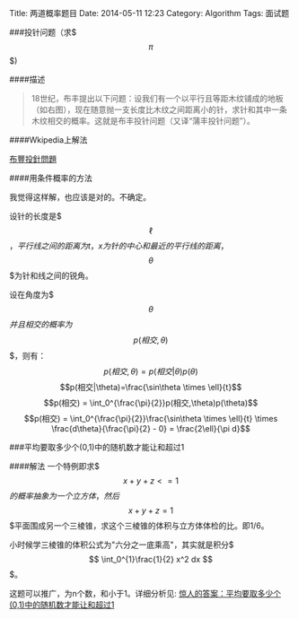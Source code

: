 Title: 两道概率题目
Date: 2014-05-11 12:23
Category: Algorithm
Tags: 面试题

###投针问题（求$$$\pi$$$)

####描述
> 18世纪，布丰提出以下问题：设我们有一个以平行且等距木纹铺成的地板（如右图），现在随意抛一支长度比木纹之间距离小的针，求针和其中一条木纹相交的概率。这就是布丰投针问题（又译“蒲丰投针问题”）。

####Wkipedia上解法

[布豐投針問題](http://zh.wikipedia.org/wiki/%E5%B8%83%E8%B1%90%E6%8A%95%E9%87%9D%E5%95%8F%E9%A1%8C)

####用条件概率的方法

我觉得这样解，也应该是对的。不确定。

设针的长度是$$$\ell$$$，平行线之间的距离为t，x为针的中心和最近的平行线的距离，$$$\theta$$$为针和线之间的锐角。

设在角度为$$$\theta$$$并且相交的概率为$$$p(相交,\theta)$$$，则有：
$$p(相交,\theta) = p(相交|\theta)p(\theta)$$
$$p(相交|\theta)=\frac{\sin\theta \times \ell}{t}$$
$$p(相交) = \int_0^{\frac{\pi}{2}}p(相交,\theta)p(\theta)$$
$$p(相交) = \int_0^{\frac{\pi}{2}}\frac{\sin\theta \times \ell}{t} \times \frac{d\theta}{\frac{\pi}{2} - 0} = \frac{2\ell}{\pi d}$$

###平均要取多少个(0,1)中的随机数才能让和超过1

####解法
一个特例即求$$$x+y+z<=1$$$的概率
抽象为一个立方体，然后$$$x+y+z=1$$$平面围成另一个三棱锥，求这个三棱锥的体积与立方体体检的比。即1/6。

小时候学三棱锥的体积公式为"六分之一底乘高"，其实就是积分$$$ \int_0^{1}\frac{1}{2} x^2 dx $$$。

这题可以推广，为n个数，和小于1。详细分析见: 
[惊人的答案：平均要取多少个(0,1)中的随机数才能让和超过1](http://www.matrix67.com/blog/archives/3507)

